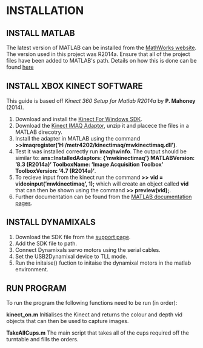 INSTALLATION
=========================

INSTALL MATLAB
-----------

The latest version of MATLAB can be installed from the [MathWorks website](http://www.mathworks.com.au/products/matlab/ "MathWorks products page").  The version used in this project was R2014a.  Ensure that all of the project files have been added to MATLAB's path. Details on how this is done can be found [here](http://www.mathworks.com.au/help/matlab/ref/addpath.html "Add files to MATLAB path")

INSTALL XBOX KINECT SOFTWARE
-----------

This guide is based off *Kinect 360 Setup for Matlab R2014a* by __P. Mahoney__ (2014).

1. Download and install the [Kinect For Windows SDK](http://www.microsoft.com/en-au/download/details.aspx?id=40278 "Kinect for Windows SDK").
2. Download the [Kinect IMAQ Adaptor](http://robotics.itee.uq.edu.au/~metr4202/kinect/kinectimaq.zip "Kinect IMAQ Adaptor"), unzip it and placece the files in a MATLAB direcotry.
3. Install the adapter in MATLAB using the command __>>imaqregister(’H:/metr4202/kinectimaq/mwkinectimaq.dll’)__.
4. Test it was installed correctly run __imaqhwinfo__.  The output should be similar to: __ans=InstalledAdaptors: {’mwkinectimaq’} MATLABVersion: ’8.3 (R2014a)’ ToolboxName: ’Image Acquisition Toolbox’ ToolboxVersion: ’4.7 (R2014a)’__.
5. To recieve input from the kinect run the command __>> vid = videoinput(’mwkinectimaq’, 1);__ which will create an object called __vid__ that can then be shown using the command __>> preview(vid);__.
6. Further documentation can be found from the [MATLAB documentation pages](http://www.mathworks.com.au/help/imaq/examples/using-the-kinect-r-for-windows-r-from-image-acquisition-toolbox-tm.html "Kinect for Windows documentation and examples").

INSTALL DYNAMIXALS
-----------

1. Download the SDK file from the [support page](http://support.robotis.com/en/software/dynamixel_sdk/sourcestructure.htm "SDK for Dynamixals download page").
2. Add the SDK file to path.
2. Connect Dynamixals servo motors using the serial cables.
2. Set the USB2Dynamixal device to TLL mode.
5. Run the initaise() fuction to initaise the dynamixal motors in the matlab environment.

RUN PROGRAM
-----------
To run the program the following functions need to be run (in order):

__kinect_on.m__ Initialises the Kinect and returns the colour and depth vid objects that can then be used to capture images.

__TakeAllCups.m__ The main script that takes all of the cups required off the turntable and fills the orders.
